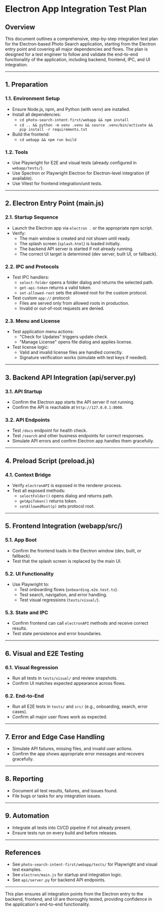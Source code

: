 # Electron App Integration Test Plan

## Overview

This document outlines a comprehensive, step-by-step integration test plan for the Electron-based Photo Search application, starting from the Electron entry point and covering all major dependencies and flows. The plan is designed for a test engineer to follow and validate the end-to-end functionality of the application, including backend, frontend, IPC, and UI integration.

---

## 1. Preparation

### 1.1. Environment Setup

- Ensure Node.js, npm, and Python (with venv) are installed.
- Install all dependencies:
  - `cd photo-search-intent-first/webapp && npm install`
  - `cd .. && python -m venv .venv && source .venv/bin/activate && pip install -r requirements.txt`
- Build the frontend:
  - `cd webapp && npm run build`

### 1.2. Tools

- Use Playwright for E2E and visual tests (already configured in `webapp/tests/`).
- Use Spectron or Playwright Electron for Electron-level integration (if available).
- Use Vitest for frontend integration/unit tests.

---

## 2. Electron Entry Point (main.js)

### 2.1. Startup Sequence

- Launch the Electron app via `electron .` or the appropriate npm script.
- Verify:
  - The main window is created and not shown until ready.
  - The splash screen (`splash.html`) is loaded initially.
  - The backend API server is started if not already running.
  - The correct UI target is determined (dev server, built UI, or fallback).

### 2.2. IPC and Protocols

- Test IPC handlers:
  - `select-folder` opens a folder dialog and returns the selected path.
  - `get-api-token` returns a valid token.
  - `set-allowed-root` sets the allowed root for the custom protocol.
- Test custom `app://` protocol:
  - Files are served only from allowed roots in production.
  - Invalid or out-of-root requests are denied.

### 2.3. Menu and License

- Test application menu actions:
  - "Check for Updates" triggers update check.
  - "Manage License" opens file dialog and applies license.
- Test license logic:
  - Valid and invalid license files are handled correctly.
  - Signature verification works (simulate with test keys if needed).

---

## 3. Backend API Integration (api/server.py)

### 3.1. API Startup

- Confirm the Electron app starts the API server if not running.
- Confirm the API is reachable at `http://127.0.0.1:8000`.

### 3.2. API Endpoints

- Test `/docs` endpoint for health check.
- Test `/search` and other business endpoints for correct responses.
- Simulate API errors and confirm Electron app handles them gracefully.

---

## 4. Preload Script (preload.js)

### 4.1. Context Bridge

- Verify `electronAPI` is exposed in the renderer process.
- Test all exposed methods:
  - `selectFolder()` opens dialog and returns path.
  - `getApiToken()` returns token.
  - `setAllowedRoot(p)` sets protocol root.

---

## 5. Frontend Integration (webapp/src/)

### 5.1. App Boot

- Confirm the frontend loads in the Electron window (dev, built, or fallback).
- Test that the splash screen is replaced by the main UI.

### 5.2. UI Functionality

- Use Playwright to:
  - Test onboarding flows (`onboarding.e2e.test.ts`).
  - Test search, navigation, and error handling.
  - Test visual regressions (`tests/visual/`).

### 5.3. State and IPC

- Confirm frontend can call `electronAPI` methods and receive correct results.
- Test state persistence and error boundaries.

---

## 6. Visual and E2E Testing

### 6.1. Visual Regression

- Run all tests in `tests/visual/` and review snapshots.
- Confirm UI matches expected appearance across flows.

### 6.2. End-to-End

- Run all E2E tests in `tests/` and `src/` (e.g., onboarding, search, error cases).
- Confirm all major user flows work as expected.

---

## 7. Error and Edge Case Handling

- Simulate API failures, missing files, and invalid user actions.
- Confirm the app shows appropriate error messages and recovers gracefully.

---

## 8. Reporting

- Document all test results, failures, and issues found.
- File bugs or tasks for any integration issues.

---

## 9. Automation

- Integrate all tests into CI/CD pipeline if not already present.
- Ensure tests run on every build and before releases.

---

## References

- See `photo-search-intent-first/webapp/tests/` for Playwright and visual test examples.
- See `electron/main.js` for startup and integration logic.
- See `api/server.py` for backend API endpoints.

---

This plan ensures all integration points from the Electron entry to the backend, frontend, and UI are thoroughly tested, providing confidence in the application's end-to-end functionality.
